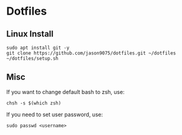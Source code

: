 # Dotfiles

## Linux Install

```
sudo apt install git -y 
git clone https://github.com/jason9075/dotfiles.git ~/dotfiles
~/dotfiles/setup.sh
```

## Misc

If you want to change default bash to zsh, use:
```
chsh -s $(which zsh)
```

If you need to set user password, use:
```
sudo passwd <username>
```
